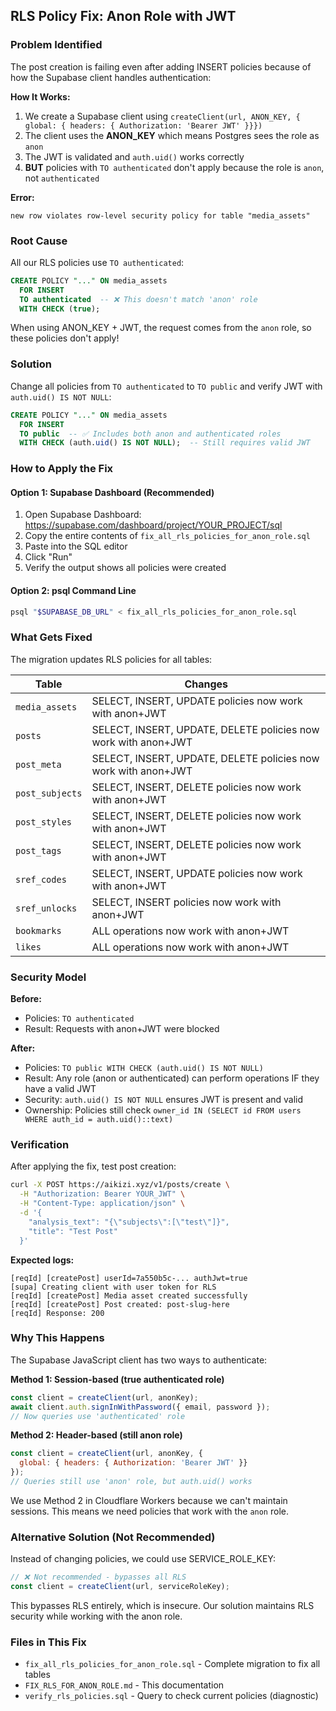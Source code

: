 ## RLS Policy Fix: Anon Role with JWT

### Problem Identified

The post creation is failing even after adding INSERT policies because of how the Supabase client handles authentication:

**How It Works:**
1. We create a Supabase client using `createClient(url, ANON_KEY, { global: { headers: { Authorization: 'Bearer JWT' }}})`
2. The client uses the **ANON_KEY** which means Postgres sees the role as `anon`
3. The JWT is validated and `auth.uid()` works correctly
4. **BUT** policies with `TO authenticated` don't apply because the role is `anon`, not `authenticated`

**Error:**
```
new row violates row-level security policy for table "media_assets"
```

### Root Cause

All our RLS policies use `TO authenticated`:
```sql
CREATE POLICY "..." ON media_assets
  FOR INSERT
  TO authenticated  -- ❌ This doesn't match 'anon' role
  WITH CHECK (true);
```

When using ANON_KEY + JWT, the request comes from the `anon` role, so these policies don't apply!

### Solution

Change all policies from `TO authenticated` to `TO public` and verify JWT with `auth.uid() IS NOT NULL`:

```sql
CREATE POLICY "..." ON media_assets
  FOR INSERT
  TO public  -- ✅ Includes both anon and authenticated roles
  WITH CHECK (auth.uid() IS NOT NULL);  -- Still requires valid JWT
```

### How to Apply the Fix

#### Option 1: Supabase Dashboard (Recommended)

1. Open Supabase Dashboard: https://supabase.com/dashboard/project/YOUR_PROJECT/sql
2. Copy the entire contents of `fix_all_rls_policies_for_anon_role.sql`
3. Paste into the SQL editor
4. Click "Run"
5. Verify the output shows all policies were created

#### Option 2: psql Command Line

```bash
psql "$SUPABASE_DB_URL" < fix_all_rls_policies_for_anon_role.sql
```

### What Gets Fixed

The migration updates RLS policies for all tables:

| Table | Changes |
|-------|---------|
| `media_assets` | SELECT, INSERT, UPDATE policies now work with anon+JWT |
| `posts` | SELECT, INSERT, UPDATE, DELETE policies now work with anon+JWT |
| `post_meta` | SELECT, INSERT, UPDATE, DELETE policies now work with anon+JWT |
| `post_subjects` | SELECT, INSERT, DELETE policies now work with anon+JWT |
| `post_styles` | SELECT, INSERT, DELETE policies now work with anon+JWT |
| `post_tags` | SELECT, INSERT, DELETE policies now work with anon+JWT |
| `sref_codes` | SELECT, INSERT, UPDATE policies now work with anon+JWT |
| `sref_unlocks` | SELECT, INSERT policies now work with anon+JWT |
| `bookmarks` | ALL operations now work with anon+JWT |
| `likes` | ALL operations now work with anon+JWT |

### Security Model

**Before:**
- Policies: `TO authenticated`
- Result: Requests with anon+JWT were blocked

**After:**
- Policies: `TO public WITH CHECK (auth.uid() IS NOT NULL)`
- Result: Any role (anon or authenticated) can perform operations IF they have a valid JWT
- Security: `auth.uid() IS NOT NULL` ensures JWT is present and valid
- Ownership: Policies still check `owner_id IN (SELECT id FROM users WHERE auth_id = auth.uid()::text)`

### Verification

After applying the fix, test post creation:

```bash
curl -X POST https://aikizi.xyz/v1/posts/create \
  -H "Authorization: Bearer YOUR_JWT" \
  -H "Content-Type: application/json" \
  -d '{
    "analysis_text": "{\"subjects\":[\"test\"]}",
    "title": "Test Post"
  }'
```

**Expected logs:**
```
[reqId] [createPost] userId=7a550b5c-... authJwt=true
[supa] Creating client with user token for RLS
[reqId] [createPost] Media asset created successfully
[reqId] [createPost] Post created: post-slug-here
[reqId] Response: 200
```

### Why This Happens

The Supabase JavaScript client has two ways to authenticate:

**Method 1: Session-based (true authenticated role)**
```javascript
const client = createClient(url, anonKey);
await client.auth.signInWithPassword({ email, password });
// Now queries use 'authenticated' role
```

**Method 2: Header-based (still anon role)**
```javascript
const client = createClient(url, anonKey, {
  global: { headers: { Authorization: 'Bearer JWT' }}
});
// Queries still use 'anon' role, but auth.uid() works
```

We use Method 2 in Cloudflare Workers because we can't maintain sessions. This means we need policies that work with the `anon` role.

### Alternative Solution (Not Recommended)

Instead of changing policies, we could use SERVICE_ROLE_KEY:

```javascript
// ❌ Not recommended - bypasses all RLS
const client = createClient(url, serviceRoleKey);
```

This bypasses RLS entirely, which is insecure. Our solution maintains RLS security while working with the anon role.

### Files in This Fix

- `fix_all_rls_policies_for_anon_role.sql` - Complete migration to fix all tables
- `FIX_RLS_FOR_ANON_ROLE.md` - This documentation
- `verify_rls_policies.sql` - Query to check current policies (diagnostic)
